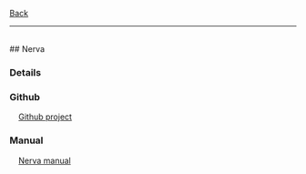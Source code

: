 [Back](https://binary-station.github.io)
<hr>
<br>
## Nerva

### Details

### Github

&nbsp;&nbsp;&nbsp;&nbsp;[Github project](https://github.com/aiafrasinei/Nerva)

### Manual

&nbsp;&nbsp;&nbsp;&nbsp;[Nerva manual](https://binary-station.github.io/NervaManual)
